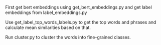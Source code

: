 First get bert embeddings using get_bert_embeddings.py and get label embeddings from label_embeddings.py


Use get_label_top_words_labels.py to get the top words and phrases and calculate mean similarities based on that.

Run cluster.py to cluster the words into fine-grained classes.
 
